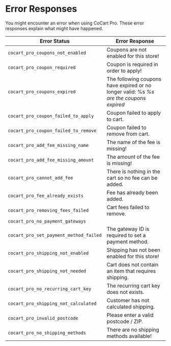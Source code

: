 # Error Responses #

You might encounter an error when using CoCart Pro. These error responses explain what might have happened.

| Error Status                          | Error Response |
| ------------------------------------- | -------------- |
| `cocart_pro_coupons_not_enabled`      | Coupons are not enabled for this store! |
| `cocart_pro_coupon_required`          | Coupon is required in order to apply! |
| `cocart_pro_coupons_expired`          | The following coupons have expired or no longer valid: %s <i class="label label-info">%s are the coupons expired</i> |
| `cocart_pro_coupon_failed_to_apply`   | Coupon failed to apply to cart. |
| `cocart_pro_coupon_failed_to_remove`  | Coupon failed to remove from cart. |
| `cocart_pro_add_fee_missing_name`     | The name of the fee is missing! |
| `cocart_pro_add_fee_missing_amount`   | The amount of the fee is missing! |
| `cocart_pro_cannot_add_fee`           | There is nothing in the cart so no fee can be added. |
| `cocart_pro_fee_already_exists`       | Fee has already been added. |
| `cocart_pro_removing_fees_failed`     | Cart fees failed to remove. |
| `cocart_pro_no_payment_gateways`      | |
| `cocart_pro_set_payment_method_failed`| The gateway ID is required to set a payment method. |
| `cocart_pro_shipping_not_enabled`     | Shipping has not been enabled for this store! |
| `cocart_pro_shipping_not_needed`      | Cart does not contain an item that requires shipping. |
| `cocart_pro_no_recurring_cart_key`    | The recurring cart key does not exists. |
| `cocart_pro_shipping_not_calculated`  | Customer has not calculated shipping. |
| `cocart_pro_invalid_postcode`         | Please enter a valid postcode / ZIP. |
| `cocart_pro_no_shipping_methods`      | There are no shipping methods available! |
